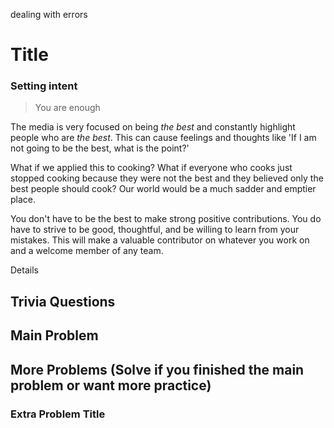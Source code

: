dealing with errors

# Title

### Setting intent

> You are enough

The media is very focused on being _the best_ and constantly highlight people who are _the best_. This can cause feelings and thoughts like 'If I am not going to be the best, what is the point?'

What if we applied this to cooking? What if everyone who cooks just stopped cooking because they were not the best and they believed only the best people should cook? Our world would be a much sadder and emptier place.

You don't have to be the best to make strong positive contributions. You do have to strive to be good, thoughtful, and be willing to learn from your mistakes. This will make a valuable contributor on whatever you work on and a welcome member of any team.

Details

## Trivia Questions

## Main Problem

## More Problems (Solve if you finished the main problem or want more practice)

### Extra Problem Title
